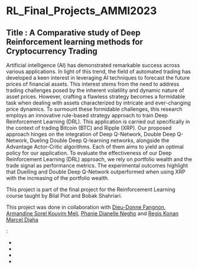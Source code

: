 # RL_Final_Projects_AMMI2023
## Title : A Comparative study of Deep Reinforcement learning methods for Cryptocurrency Trading

Artificial intelligence (AI) has demonstrated remarkable success across various applications. In light of this trend, the field of automated trading has developed a keen interest in leveraging AI techniques to forecast the future prices of financial assets. This interest stems from the need to address trading challenges posed by the inherent volatility and dynamic nature of asset prices. However, crafting a flawless strategy becomes a formidable task when dealing with assets characterized by intricate and ever-changing price dynamics. To surmount these formidable challenges, this research employs an innovative rule-based strategy approach to train Deep Reinforcement Learning (DRL). This application is carried out specifically in the context of trading Bitcoin (BTC) and Ripple (XRP). Our proposed approach hinges on the integration of Deep Q-Network, Double Deep Q-Network, Dueling Double Deep Q-learning networks, alongside the Advantage Actor-Critic algorithms. Each of them aims to yield an optimal policy for our application. To evaluate the effectiveness of our Deep Reinforcement Learning (DRL) approach, we rely on portfolio wealth  and the trade signal as performance metrics. The experimental outcomes highlight that Duelling and Double Deep Q-Network outperformed when using XRP with the increasing of the portfolio wealth.
    

This project is part of the final project for the Reinforcement Learning course taught by Bilal Piot and Bobak Shahriari.


This project was done in collaboration with [Dieu-Donne Fangnon](https://github.com/dfangnon), [Armandine Sorel Kouyim Meli](https://github.com/sorelkouyim), [Phanie Dianelle Negho](https://github.com/PhanieDianelle) and [Regis Konan Marcel Djaha](https://github.com/RegisKonan)  


 :

* 
* 
* 
* 


